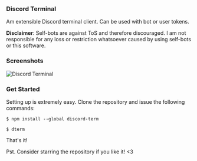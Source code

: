 ### Discord Terminal

Am extensible Discord terminal client. Can be used with bot or user tokens.

**Disclaimer**: Self-bots are against ToS and therefore discouraged. I am not responsible for any loss or restriction whatsoever caused by using self-bots or this software.

### Screenshots

![Discord Terminal](https://i.imgur.com/CBbhXTP.gif)

### Get Started

Setting up is extremely easy. Clone the repository and issue the following commands:

`$ npm install --global discord-term`

`$ dterm`

That's it!

Pst. Consider starring the repository if you like it! <3
